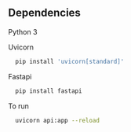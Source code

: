 
## Dependencies

Python 3

Uvicorn

```bash
  pip install 'uvicorn[standard]'
```

Fastapi

```bash
  pip install fastapi
```
To run 

```bash
  uvicorn api:app --reload  
```
